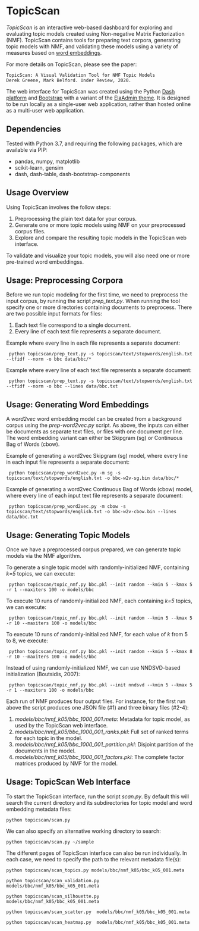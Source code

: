 # TopicScan

*TopicScan* is an interactive web-based dashboard for exploring and evaluating topic models created using Non-negative Matrix Factorization (NMF).
TopicScan contains tools for preparing text corpora, generating topic models with NMF, and validating these models using a variety of measures based on [word embeddings](https://en.wikipedia.org/wiki/Word_embedding).

For more details on TopicScan, please see the paper:

	TopicScan: A Visual Validation Tool for NMF Topic Models
	Derek Greene, Mark Belford. Under Review, 2020.

The web interface for TopicScan was created using the Python [Dash platform](https://plotly.com/dash) and [Bootstrap](https://getbootstrap.com) with a variant of the [ElaAdmin theme](https://github.com/puikinsh/ElaAdmin). It is designed to be run locally as a single-user web application, rather than hosted online as a multi-user web application.

## Dependencies

Tested with Python 3.7, and requiring the following packages, which are available via PIP:

- pandas, numpy, matplotlib
- scikit-learn, gensim
- dash, dash-table, dash-bootstrap-components

## Usage Overview

Using TopicScan involves the follow steps:

1. Preprocessing the plain text data for your corpus.
2. Generate one or more topic models using NMF on your preprocessed corpus files.
3. Explore and compare the resulting topic models in the TopicScan web interface.

To validate and visualize your topic models, you will also need one or more pre-trained word embeddingss.

## Usage: Preprocessing Corpora

Before we run topic modeling for the first time, we need to preprocess the input corpus, by running the script *prep_text.py*. When running the tool specify one or more directories containing documents to preprocess. There are 
two possible input formats for files:

1. Each text file correspond to a single document.
2. Every line of each text file represents a separate document. 

Example where every line in each file represents a separate document:

``` python topicscan/prep_text.py -s topicscan/text/stopwords/english.txt --tfidf --norm -o bbc data/bbc/*```

Example where every line of each text file represents a separate document:

``` python topicscan/prep_text.py -s topicscan/text/stopwords/english.txt --tfidf --norm -o bbc --lines data/bbc.txt```


## Usage: Generating Word Embeddings

A *word2vec* word embedding model can be created from a background corpus using the *prep-word2vec.py* script. As above, the inputs can either be documents as separate text files, or files with one document per line. The word embedding variant can either be Skipgram (sg) or Continuous Bag of Words (cbow).

Example of generating a word2vec Skipgram (sg) model, where every line in each input file represents a separate document:

``` python topicscan/prep_word2vec.py -m sg -s topicscan/text/stopwords/english.txt -o bbc-w2v-sg.bin data/bbc/*```

Example of generating a word2vec Continuous Bag of Words (cbow) model, where every line of each input text file represents a separate document:

``` python topicscan/prep_word2vec.py -m cbow -s topicscan/text/stopwords/english.txt -o bbc-w2v-cbow.bin --lines data/bbc.txt```


## Usage: Generating Topic Models

Once we have a preprocessed corpus prepared, we can generate topic models via the NMF algorithm.

To generate a single topic model with randomly-initialized NMF, containing *k=5* topics, we can execute:

``` python topicscan/topic_nmf.py bbc.pkl --init random --kmin 5 --kmax 5 -r 1 --maxiters 100 -o models/bbc```

To execute 10 runs of randomly-initialized NMF, each containing *k=5* topics, we can execute:

``` python topicscan/topic_nmf.py bbc.pkl --init random --kmin 5 --kmax 5 -r 10 --maxiters 100 -o models/bbc```

To execute 10 runs of randomly-initialized NMF, for each value of *k* from 5 to 8, we execute:

``` python topicscan/topic_nmf.py bbc.pkl --init random --kmin 5 --kmax 8 -r 10 --maxiters 100 -o models/bbc```

Instead of using randomly-initialized NMF, we can use NNDSVD-based initialization (Boutsidis, 2007):

``` python topicscan/topic_nmf.py bbc.pkl --init nndsvd --kmin 5 --kmax 5 -r 1 --maxiters 100 -o models/bbc```

Each run of NMF produces four output files. For instance, for the first run above the script produces one JSON file (#1) and three binary files (#2-4):

1. *models/bbc/nmf_k05/bbc_1000_001.meta*: Metadata for topic model, as used by the TopicScan web interface.
2. *models/bbc/nmf_k05/bbc_1000_001_ranks.pkl*: Full set of ranked terms for each topic in the model.
3. *models/bbc/nmf_k05/bbc_1000_001_partition.pkl*: Disjoint partition of the documents in the model.
4. *models/bbc/nmf_k05/bbc_1000_001_factors.pkl*: The complete factor matrices produced by NMF for the model.


## Usage: TopicScan Web Interface

To start the TopicScan interface, run the script *scan.py*. By default this will search the current directory and its subdirectories for topic model and word embedding metadata files:

```python topicscan/scan.py```

We can also specify an alternative working directory to search:

```python topicscan/scan.py ~/sample```

The different pages of TopicScan interface can also be run individually. In each case, we need to specify the path to the relevant metadata file(s):

```python topicscan/scan_topics.py models/bbc/nmf_k05/bbc_k05_001.meta```

```python topicscan/scan_validation.py models/bbc/nmf_k05/bbc_k05_001.meta```

```python topicscan/scan_silhouette.py models/bbc/nmf_k05/bbc_k05_001.meta```

```python topicscan/scan_scatter.py  models/bbc/nmf_k05/bbc_k05_001.meta```

```python topicscan/scan_heatmap.py  models/bbc/nmf_k05/bbc_k05_001.meta```
